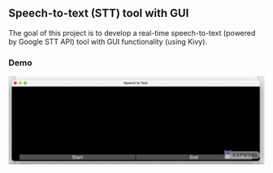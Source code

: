## Speech-to-text (STT) tool with GUI
The goal of this project is to develop a real-time speech-to-text (powered by Google STT API) tool with GUI functionality (using Kivy).

### Demo
![demo](demo.gif)
